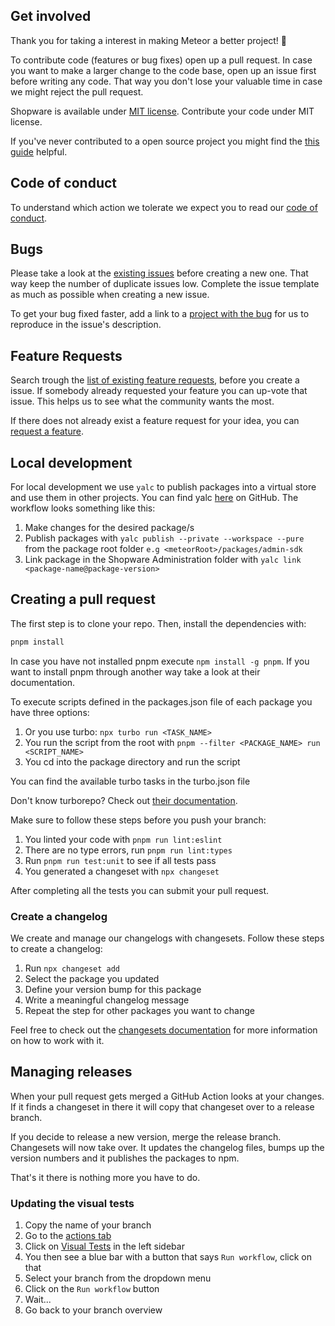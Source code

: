 ## Get involved

Thank you for taking a interest in making Meteor a better project! 💙

To contribute code (features or bug fixes) open up a pull request.
In case you want to make a larger change to the code base, open up
an issue first before writing any code. That way you don't lose your
valuable time in case we might reject the pull request.

Shopware is available under [MIT license](./LICENSE.md).
Contribute your code under MIT license.

If you've never contributed to a open source project you might
find the [this guide](https://opensource.guide/how-to-contribute/) helpful.

## Code of conduct

To understand which action we tolerate we expect you to read
our [code of conduct](./CONTRIBUTING.md).

## Bugs

Please take a look at the [existing issues](https://github.com/shopware/meteor/issues)
before creating a new one. That way keep the number of duplicate issues low.
Complete the issue template as much as possible when creating a new issue.

To get your bug fixed faster, add a link to a
[project with the bug](https://stackblitz.com/edit/vitejs-vite-emem8b?file=index.html&terminal=dev)
for us to reproduce in the issue's description.

## Feature Requests

Search trough the [list of existing feature requests](https://github.com/shopware/meteor/issues),
before you create a issue. If somebody already requested your feature you
can up-vote that issue. This helps us to see what the community wants the most.

If there does not already exist a feature request for your idea,
you can [request a feature](https://github.com/shopware/meteor/issues/new).

## Local development

For local development we use `yalc` to publish packages into a virtual store and use them in other projects.
You can find yalc [here](https://github.com/wclr/yalc) on GitHub.
The workflow looks something like this:

1. Make changes for the desired package/s
2. Publish packages with `yalc publish --private --workspace --pure` from the package root folder `e.g <meteorRoot>/packages/admin-sdk`
3. Link package in the Shopware Administration folder with `yalc link <package-name@package-version>`

## Creating a pull request

The first step is to clone your repo. Then, install the dependencies with:

```sh
pnpm install
```

In case you have not installed pnpm execute `npm install -g pnpm`.
If you want to install pnpm through another way take a look at their documentation.

To execute scripts defined in the packages.json file of each package you have three options:

1. Or you use turbo: `npx turbo run <TASK_NAME>`
2. You run the script from the root with `pnpm --filter <PACKAGE_NAME> run <SCRIPT_NAME>`
3. You cd into the package directory and run the script

You can find the available turbo tasks in the turbo.json file

Don't know turborepo? Check out [their documentation](https://turbo.build/repo/docs).

Make sure to follow these steps before you push your branch:

1. You linted your code with `pnpm run lint:eslint`
2. There are no type errors, run `pnpm run lint:types`
3. Run `pnpm run test:unit` to see if all tests pass
4. You generated a changeset with `npx changeset`

After completing all the tests you can submit your pull request.

### Create a changelog

We create and manage our changelogs with changesets. Follow these steps
to create a changelog:

1. Run `npx changeset add`
2. Select the package you updated
3. Define your version bump for this package
4. Write a meaningful changelog message
5. Repeat the step for other packages you want to change

Feel free to check out the [changesets documentation](https://github.com/changesets/changesets?tab=readme-ov-file#documentation)
for more information on how to work with it.

## Managing releases

When your pull request gets merged a GitHub Action looks at your changes. If it finds a changeset in there it will copy that changeset over to a release branch.

If you decide to release a new version, merge the release branch. Changesets will now take over. It updates the changelog files, bumps up the version numbers and it publishes the packages to npm.

That's it there is nothing more you have to do.

### Updating the visual tests

1. Copy the name of your branch
2. Go to the [actions tab](https://github.com/shopware/meteor/actions)
3. Click on [Visual Tests](https://github.com/shopware/meteor/actions) in the left sidebar
4. You then see a blue bar with a button that says `Run workflow`, click on that
5. Select your branch from the dropdown menu
6. Click on the `Run workflow` button
7. Wait...
8. Go back to your branch overview
